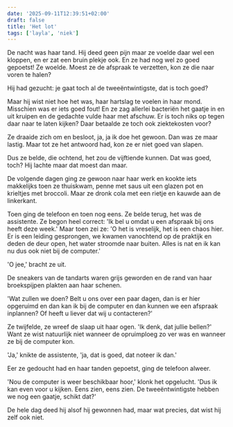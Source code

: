 ```yaml
---
date: '2025-09-11T12:39:51+02:00'
draft: false
title: 'Het lot'
tags: ['layla', 'niek']
---
```


De nacht was haar tand. Hij deed geen pijn maar ze voelde daar wel een kloppen, en er zat een bruin plekje ook. En ze had nog wel zo goed gepoetst! Ze woelde. Moest ze de afspraak te verzetten, kon ze die naar voren te halen? 

Hij had gezucht: je gaat toch al de tweeëntwintigste, dat is toch goed? 

Maar hij wist niet hoe het was, haar hartslag te voelen in haar mond. Misschien was er iets goed fout! En ze zag allerlei bacteriën het gaatje in en uit kruipen en de gedachte vulde haar met afschuw. Er is toch niks op tegen daar naar te laten kijken? Daar betaalde ze toch ook ziektekosten voor?

Ze draaide zich om en besloot, ja, ja ik doe het gewoon. Dan was ze maar lastig. Maar tot ze het antwoord had, kon ze er niet goed van slapen.

Dus ze belde, die ochtend, het zou de vijftiende kunnen. Dat was goed, toch? Hij lachte maar dat moest dan maar.

De volgende dagen ging ze gewoon naar haar werk en kookte iets makkelijks toen ze thuiskwam, penne met saus uit een glazen pot en krieltjes met broccoli. Maar ze dronk cola met een rietje en kauwde aan de linkerkant.

Toen ging de telefoon en toen nog eens. Ze belde terug, het was de assistente. Ze begon heel correct: 'Ik bel u omdat u een afspraak bij ons heeft deze week.' Maar toen zei ze: 'O het is vreselijk, het is een chaos hier. Er is een leiding gesprongen, we kwamen vanochtend op de praktijk en deden de deur open, het water stroomde naar buiten. Alles is nat en ik kan nu dus ook niet bij de computer.'

'O jee,' bracht ze uit.

De sneakers van de tandarts waren grijs geworden en de rand van haar broekspijpen plakten aan haar schenen.

'Wat zullen we doen? Belt u ons over een paar dagen, dan is er hier opgeruimd en dan kan ik bij de computer en dan kunnen we een afspraak inplannen? Of heeft u liever dat wij u contacteren?'

Ze twijfelde, ze wreef de slaap uit haar ogen. 'Ik denk, dat jullie bellen?' Want ze wist natuurlijk niet wanneer de opruimploeg zo ver was en wanneer ze bij de computer kon.

'Ja,' knikte de assistente, 'ja, dat is goed, dat noteer ik dan.' 

Eer ze gedoucht had en haar tanden gepoetst, ging de telefoon alweer.

'Nou de computer is weer beschikbaar hoor,' klonk het opgelucht. 'Dus ik kan even voor u kijken. Eens zien, eens zien. De tweeëntwintigste hebben we nog een gaatje, schikt dat?'

De hele dag deed hij alsof hij gewonnen had, maar wat precies, dat wist hij zelf ook niet.
